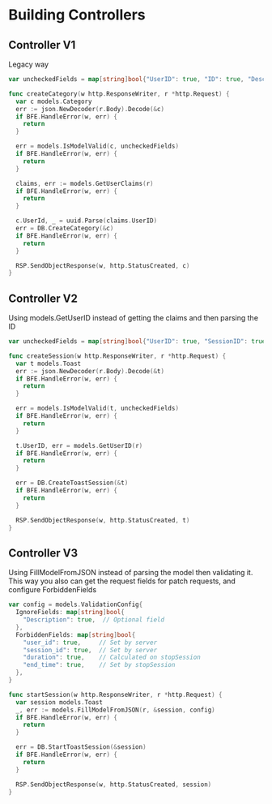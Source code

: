 # Building Controllers

## Controller V1

Legacy way

```go
var uncheckedFields = map[string]bool{"UserID": true, "ID": true, "Description": true}

func createCategory(w http.ResponseWriter, r *http.Request) {
  var c models.Category
  err := json.NewDecoder(r.Body).Decode(&c)
  if BFE.HandleError(w, err) {
    return
  }

  err = models.IsModelValid(c, uncheckedFields)
  if BFE.HandleError(w, err) {
    return
  }

  claims, err := models.GetUserClaims(r)
  if BFE.HandleError(w, err) {
    return
  }

  c.UserId, _ = uuid.Parse(claims.UserID)
  err = DB.CreateCategory(&c)
  if BFE.HandleError(w, err) {
    return
  }

  RSP.SendObjectResponse(w, http.StatusCreated, c)
}
```

## Controller V2

Using models.GetUserID instead of getting the claims and then parsing the ID

```go
var uncheckedFields = map[string]bool{"UserID": true, "SessionID": true, "Description": true, "Duration": true}

func createSession(w http.ResponseWriter, r *http.Request) {
  var t models.Toast
  err := json.NewDecoder(r.Body).Decode(&t)
  if BFE.HandleError(w, err) {
    return
  }

  err = models.IsModelValid(t, uncheckedFields)
  if BFE.HandleError(w, err) {
    return
  }

  t.UserID, err = models.GetUserID(r)
  if BFE.HandleError(w, err) {
    return
  }

  err = DB.CreateToastSession(&t)
  if BFE.HandleError(w, err) {
    return
  }

  RSP.SendObjectResponse(w, http.StatusCreated, t)
}
```

## Controller V3

Using FillModelFromJSON instead of parsing the model then validating it. This way you also can get the request fields for patch requests, and configure ForbiddenFields

```go
var config = models.ValidationConfig{
  IgnoreFields: map[string]bool{
    "Description": true,  // Optional field
  },
  ForbiddenFields: map[string]bool{
    "user_id": true,     // Set by server
    "session_id": true,  // Set by server
    "duration": true,    // Calculated on stopSession
    "end_time": true,    // Set by stopSession
  },
}

func startSession(w http.ResponseWriter, r *http.Request) {
  var session models.Toast
  _, err := models.FillModelFromJSON(r, &session, config)
  if BFE.HandleError(w, err) {
    return
  }

  err = DB.StartToastSession(&session)
  if BFE.HandleError(w, err) {
    return
  }

  RSP.SendObjectResponse(w, http.StatusCreated, session)
}
```
